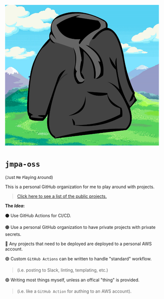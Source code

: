 <p align="center">
  <img src="./docs/logo.png">
</p>

# `jmpa-oss`

(`J`ust `M`e `P`laying `A`round)

This is a personal GitHub organization for me to play around with projects.

> [Click here to see a list of the public projects.](https://github.com/jmpa-oss?q=&type=public&language=&sort=)

**The _Idea_:**

⚫ Use GitHub Actions for CI/CD.

🟠 Use a personal GitHub organization to have private projects with private secrets.

🔵 Any projects that need to be deployed are deployed to a personal AWS account.

🟣 Custom `GitHub Actions` can be written to handle "standard" workflow.

> (i.e. posting to Slack, linting, templating, etc.)

🟢 Writing most things myself, unless an offical "thing" is provided.
> (i.e. like a `GitHub Action` for authing to an AWS account).

